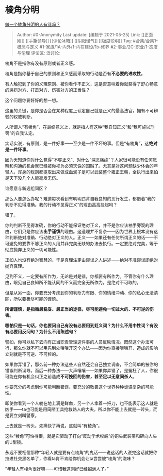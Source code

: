 # 棱角分明
[做一个棱角分明的人有错吗？](https://www.zhihu.com/question/307732146/answer/1363670923)

> Author: #0-Anonymity
> Last update: [编辑于 2021-05-25]
> Link: [[正面刚]] [[手撕领导]] [[评论冰箱]] [[阴阳怪气]] [[极度聪明]]
> Tag: #合集/合集1-概念与定义 #1-家族/1A-内外/1-内在建设/1b-修养 #2-事业/2C-职业/1-态度与伦理
> 评论区:
> 泛讨论:

棱角不是指你有没有原则或者正义感。

棱角是指你基于自己的原则和正义感而采取的行动是否有**不必要的进攻性**。

有人触犯到了你的义理原则、被你看作不正义，这是否意味着你就获得了舒心畅意的惩罚对方、打击对方、伤害对方的正当性？

这个问题你要好好的想一想。

这里的关键，是你是否会在某种程度上认定自己就是正义的最高法官，拥有不可辩驳的权威判断。

人所谓人“有棱角”，在最终意义上，就是指人有这种“我自知正义”和“我可施以刑罚”的自我认定。

实话实说，有原则，是一件好事——至少是一件不坏的事。但是“有棱角”，这**绝对是一件坏事**。

因为天知道你对什么觉得“不够正义”、对什么“深恶痛绝”？人家很可能没有任何觉察和沟通的机会就已经被你视为必须天诛的国贼了。尤其是对这问题缺少体会的年轻人，浑身的规则都提取出来做成血滴子足可以武装整个雍正王朝，全执行出来怕是天下没几个人能毫发无伤。

谁愿意与新选组同区？

那么人要怎么办呢？难道每次看到有明明违背自我良知的恶行发生，都借着“我的判断不见得准确，我的行动不见得正义”的理由高高挂起吗？

错了。

你的判断不见得准确，你的行动不能保证绝对正义，并不是你应该袖手旁观的理由，它们只是你应该**出手谨慎**的理由。这道理并不复杂——因为世界上根本没有这种判断绝对准确、行动绝对正义的人。正义——如果还有任何所谓正义的话——不可避免的要靠不够正义的人用并非完美无缺的办法去执行。一定要绝对完美，等于彻底抛弃正义的一切可能性。

正如人也没有绝对智慧的，于是真理注定由谬误之人讲述——绝对不准谬误即绝对抛弃真理。

见到不义，一定要有所作为，无论是对是错，你都要有所作为。不管你有什么理由，眼见自己良知所不能认同的不义而完全无所作为，是绝对不可取的。

但是从另一面，你要充分考虑到你的判断力有限、你的情绪冲动、你的私心无法清除，所以要极尽可能的谨慎。

**所谓谨慎，是指循最稳妥、最正当的途径，尽可能避免一切过大的、不可逆的伤害。**

**哪怕只是一句话，你也要问自己有没有必要用到贬义词？为什么不用中性词？有没有必要用反问句？为什么不用陈述句？**

譬如，你可以私下去向有正当职责管理这件事的人员反映情况。既然这个办法可行，那么你就不可以用先到处嚷嚷开这个办法——因为你直接嚷嚷开，造成的影响立刻就是不可逆、不可控的。

如果你弄错了，那么前一种办法这些人自然还会自己独立调查，不会简单的被你的错误判断误导。而后一种办法——大声嚷嚷——如果你弄错了，是冤枉了人，你很可能在你有机会纠正之前造成**不可挽回的伤害，**甚至**足以无意间杀人**。

你要充分的考虑到你可能判断错误，要充分的敬畏这个世界种种诡谲复杂的可能性。

即使你看到一个人躺在地上满是鲜血，另一个人拿着一把刀，也不能表示这人就是凶手——ta也可能是用简陋工具抢救路人的大夫。所以你不能上去就是一砖头，而是要立刻叫警察。

上去就是一砖头，先痛快了再说，这就叫“有棱角”。

这些“棱角”可怕得很，就是它驱动了打向“反动学术权威”的铜头武装带和砸向人头的U型锁。

永远不要相信那种“年轻人就是要有点棱角”的鬼话——说这话的人说完这话就把你拉进社交黑名单了，你看ta肯不肯给你机会让ta尝尝被“棱角”的滋味？

“年轻人有棱角很好嘛——可惜我这刚好已经招满人了。”
